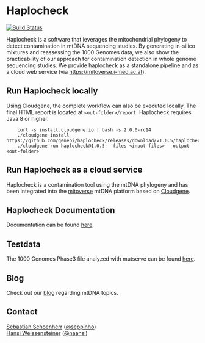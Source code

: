 # Haplocheck
[![Build Status](https://travis-ci.org/genepi/haplocheck.svg?branch=master)](https://travis-ci.org/genepi/haplocheck)

Haplocheck is a software that leverages the mitochondrial phylogeny to detect contamination in mtDNA sequencing studies. By generating in-silico mixtures and reassessing the 1000 Genomes data, we also show the practicability of our approach for contamination detection in whole genome sequencing studies. We provide haplocheck as a standalone pipeline and as a cloud web service (via https://mitoverse.i-med.ac.at). 

## Run Haplocheck locally

Using Cloudgene, the complete workflow can also be executed locally. The final HTML report is located at `<out-folder>/report`. Haplocheck requires Java 8 or higher.

        curl -s install.cloudgene.io | bash -s 2.0.0-rc14
        ./cloudgene install https://github.com/genepi/haplocheck/releases/download/v1.0.5/haplocheck.zip
        ./cloudgene run haplocheck@1.0.5 --files <input-files> --output <out-folder>  

## Run Haplocheck as a cloud service

Haplocheck is a contamination tool using the mtDNA phylogeny and has been integrated into the [mitoverse](https://mitoverse.i-med.ac.at) mtDNA platform based on [Cloudgene](https://www.cloudgene.io). 

## Haplocheck Documentation
Documentation can be found [here](https://mitoverse.readthedocs.io/en/latest).

## Testdata
The 1000 Genomes Phase3 file analyzed with mutserve can be found [here](https://github.com/genepi/haplocheck/raw/master/test-data/contamination/1000G/all/1000g-nobaq.vcf.gz). 

## Blog
Check out our [blog](http://haplogrep.uibk.ac.at/blog/) regarding mtDNA topics.

## Contact
[Sebastian Schoenherr](mailto:sebastian.schoenherr@i-med.ac.at) ([@seppinho](https://twitter.com/seppinho))   
[Hansi Weissensteiner](mailto:hansi.weissensteiner@i-med.ac.at) ([@haansi](https://twitter.com/whansi))  
